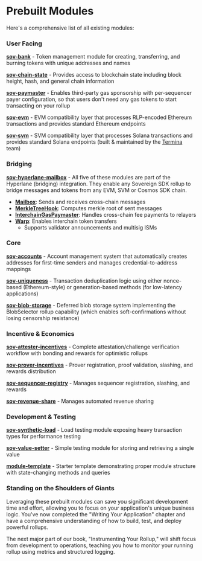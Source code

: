 # Prebuilt Modules

Here's a comprehensive list of all existing modules: 

### User Facing

[**sov-bank**](fix-link) - Token management module for
creating, transferring, and burning tokens
with unique addresses and names

[**sov-chain-state**](fix-link) - Provides access to
blockchain state including block height, hash,
and general chain information

[**sov-paymaster**](fix-link) - Enables third-party gas
sponsorship with per-sequencer payer
configuration, so that users don't need any gas 
tokens to start transacting on your rollup

[**sov-evm**](fix-link) - EVM compatibility layer that
processes RLP-encoded Ethereum transactions
and provides standard Ethereum endpoints

[**sov-svm**](fix-link) - SVM compatibility layer that
processes Solana transactions
and provides standard Solana endpoints (built & maintained by the [Termina](https://www.termina.technology/) team)

### Bridging

[**sov-hyperlane-mailbox**](fix-link) - All five of these modules are 
part of the Hyperlane (bridging) integration. They enable 
any Sovereign SDK rollup to bridge messages and tokens from
any EVM, SVM or Cosmos SDK chain.
- [**Mailbox**](fix-link): Sends and receives cross-chain
  messages
- [**MerkleTreeHook**](fix-link): Computes merkle root of
  sent messages
- [**InterchainGasPaymaster**](fix-link): Handles
  cross-chain fee payments to relayers
- [**Warp**](fix-link): Enables interchain token transfers
    - Supports validator announcements and
  multisig ISMs

### Core

[**sov-accounts**](fix-link) - Account management system
that automatically creates addresses for
first-time senders and manages
credential-to-address mappings

[**sov-uniqueness**](fix-link) - Transaction deduplication
logic using either nonce-based (Ethereum-style) or
generation-based methods (for low-latency applications)

[**sov-blob-storage**](fix-link) - Deferred blob storage
system implementing the BlobSelector rollup
capability (which enables soft-confirmations
without losing censorship resistance)


### Incentive & Economics

[**sov-attester-incentives**](fix-link) - Complete
attestation/challenge verification workflow
with bonding and rewards for optimistic
rollups

[**sov-prover-incentives**](fix-link) - Prover
registration, proof validation, slashing, and
rewards distribution

[**sov-sequencer-registry**](fix-link) - Manages sequencer
registration, slashing, and rewards

[**sov-revenue-share**](fix-link) - Manages automated revenue sharing

### Development & Testing

[**sov-synthetic-load**](fix-link) - Load testing module
exposing heavy transaction types for
performance testing

[**sov-value-setter**](fix-link) - Simple testing module
for storing and retrieving a single value

[**module-template**](fix-link) - Starter template
demonstrating proper module structure with
state-changing methods and queries

### Standing on the Shoulders of Giants

Leveraging these prebuilt modules can save you significant development time and effort, allowing you to focus on your application's unique business logic. You've now completed the "Writing Your Application" chapter and have a comprehensive understanding of how to build, test, and deploy powerful rollups.

The next major part of our book, "Instrumenting Your Rollup," will shift focus from development to operations, teaching you how to monitor your running rollup using metrics and structured logging.